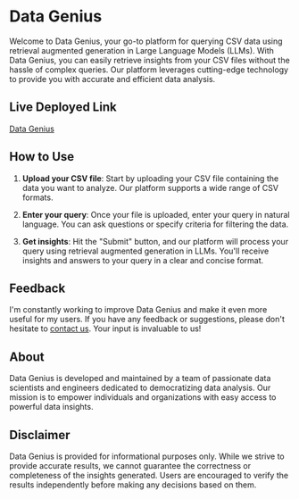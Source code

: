 # Data Genius

Welcome to Data Genius, your go-to platform for querying CSV data using retrieval augmented generation in Large Language Models (LLMs). With Data Genius, you can easily retrieve insights from your CSV files without the hassle of complex queries. Our platform leverages cutting-edge technology to provide you with accurate and efficient data analysis.

## Live Deployed Link

[Data Genius](https://data-genius-4e11aea6a361.herokuapp.com)

## How to Use

1. **Upload your CSV file**: Start by uploading your CSV file containing the data you want to analyze. Our platform supports a wide range of CSV formats.

2. **Enter your query**: Once your file is uploaded, enter your query in natural language. You can ask questions or specify criteria for filtering the data.

3. **Get insights**: Hit the "Submit" button, and our platform will process your query using retrieval augmented generation in LLMs. You'll receive insights and answers to your query in a clear and concise format.


## Feedback

I'm constantly working to improve Data Genius and make it even more useful for my users. If you have any feedback or suggestions, please don't hesitate to [contact us](mailto:i6khan@uwaterloo.ca). Your input is invaluable to us!

## About

Data Genius is developed and maintained by a team of passionate data scientists and engineers dedicated to democratizing data analysis. Our mission is to empower individuals and organizations with easy access to powerful data insights.

## Disclaimer

Data Genius is provided for informational purposes only. While we strive to provide accurate results, we cannot guarantee the correctness or completeness of the insights generated. Users are encouraged to verify the results independently before making any decisions based on them.


